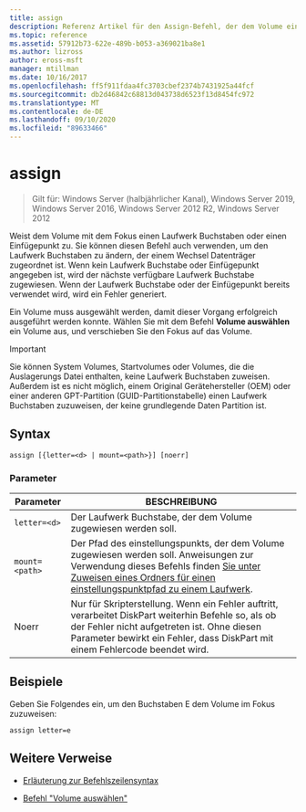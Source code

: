 ```yaml
---
title: assign
description: Referenz Artikel für den Assign-Befehl, der dem Volume einen Laufwerk Buchstaben oder einen Einfügepunkt mit Fokus zuweist.
ms.topic: reference
ms.assetid: 57912b73-622e-489b-b053-a369021ba8e1
ms.author: lizross
author: eross-msft
manager: mtillman
ms.date: 10/16/2017
ms.openlocfilehash: ff5f911fdaa4fc3703cbef2374b7431925a44fcf
ms.sourcegitcommit: db2d46842c68813d043738d6523f13d8454fc972
ms.translationtype: MT
ms.contentlocale: de-DE
ms.lasthandoff: 09/10/2020
ms.locfileid: "89633466"
---
```

# <a name="assign"></a>assign

> Gilt für: Windows Server (halbjährlicher Kanal), Windows Server 2019, Windows Server 2016, Windows Server 2012 R2, Windows Server 2012

Weist dem Volume mit dem Fokus einen Laufwerk Buchstaben oder einen Einfügepunkt zu. Sie können diesen Befehl auch verwenden, um den Laufwerk Buchstaben zu ändern, der einem Wechsel Datenträger zugeordnet ist. Wenn kein Laufwerk Buchstabe oder Einfügepunkt angegeben ist, wird der nächste verfügbare Laufwerk Buchstabe zugewiesen. Wenn der Laufwerk Buchstabe oder der Einfügepunkt bereits verwendet wird, wird ein Fehler generiert.

Ein Volume muss ausgewählt werden, damit dieser Vorgang erfolgreich ausgeführt werden konnte. Wählen Sie mit dem Befehl **Volume auswählen** ein Volume aus, und verschieben Sie den Fokus auf das Volume.

> [!IMPORTANT]
> Sie können System Volumes, Startvolumes oder Volumes, die die Auslagerungs Datei enthalten, keine Laufwerk Buchstaben zuweisen. Außerdem ist es nicht möglich, einem Original Gerätehersteller (OEM) oder einer anderen GPT-Partition (GUID-Partitionstabelle) einen Laufwerk Buchstaben zuzuweisen, der keine grundlegende Daten Partition ist.

## <a name="syntax"></a>Syntax

```
assign [{letter=<d> | mount=<path>}] [noerr]
```

### <a name="parameters"></a>Parameter

| Parameter | BESCHREIBUNG |
| --------- | ----------- |
| `letter=<d>` | Der Laufwerk Buchstabe, der dem Volume zugewiesen werden soll. |
| `mount=<path>` | Der Pfad des einstellungspunkts, der dem Volume zugewiesen werden soll. Anweisungen zur Verwendung dieses Befehls finden [Sie unter Zuweisen eines Ordners für einen einstellungspunktpfad zu einem Laufwerk](../../storage/disk-management/assign-a-mount-point-folder-path-to-a-drive.md). |
| Noerr | Nur für Skripterstellung. Wenn ein Fehler auftritt, verarbeitet DiskPart weiterhin Befehle so, als ob der Fehler nicht aufgetreten ist. Ohne diesen Parameter bewirkt ein Fehler, dass DiskPart mit einem Fehlercode beendet wird. |

## <a name="examples"></a>Beispiele

Geben Sie Folgendes ein, um den Buchstaben E dem Volume im Fokus zuzuweisen:

```
assign letter=e
```

## <a name="additional-references"></a>Weitere Verweise

- [Erläuterung zur Befehlszeilensyntax](command-line-syntax-key.md)

- [Befehl "Volume auswählen"](select-volume.md)
